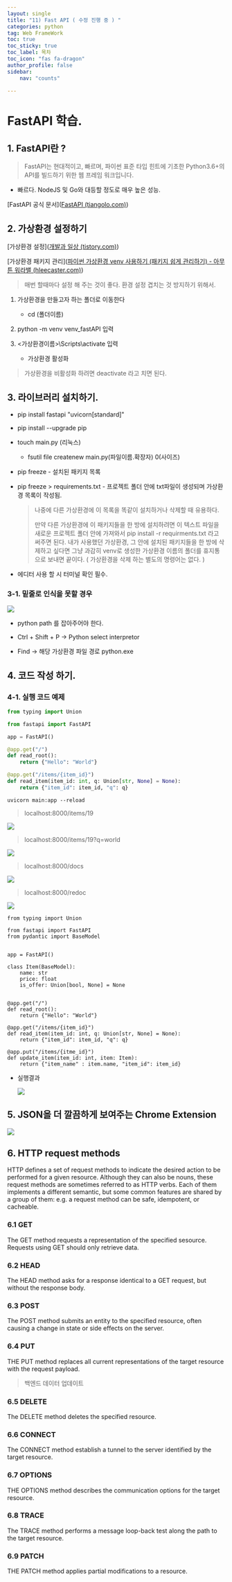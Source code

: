 ```yaml
---
layout: single
title: "11) Fast API ( 수정 진행 중 ) "
categories: python
tag: Web FrameWork
toc: true
toc_sticky: true
toc_label: 목차
toc_icon: "fas fa-dragon"
author_profile: false
sidebar:
    nav: "counts"

---
```


# FastAPI 학습.

## 1. FastAPI란 ?

> FastAPI는 현대적이고, 빠르며, 파이썬 표준 타입 힌트에 기초한 Python3.6+의 API를 빌드하기 위한 웹 프레임 워크입니다.

- 빠르다. NodeJS 및 Go와 대등할 정도로 매우 높은 성능.

[FastAPI 공식 문서]([FastAPI (tiangolo.com)](https://fastapi.tiangolo.com/ko/))

## 2. 가상환경 설정하기

[가상환경 설정]([개발과 일상 (tistory.com)](https://ksr930.tistory.com/306))

[가상환경 패키지 관리]([파이썬 가상환경 venv 사용하기 (패키지 쉽게 관리하기) - 아무튼 워라밸 (hleecaster.com)](https://hleecaster.com/python-venv/))

> 매번 할때마다 설정 해 주는 것이 좋다. 환경 설정 겹치는 것 방지하기 위해서.

1. 가상환경을 만들고자 하는 폴더로 이동한다
   
   - cd (폴더이름)

2. python -m venv venv_fastAPI 입력

3. <가상환경이름>\Scripts\activate 입력
   
   - 가상환경 활성화

> 가상환경을 비활성화 하려면 deactivate 라고 치면 된다.

 

## 3. 라이브러리 설치하기.

- pip install fastapi "uvicorn[standard]"

- pip install --upgrade pip

- touch main.py (리눅스) 
  
  - fsutil file createnew main.py(파일이름.확장자) 0(사이즈)

- pip freeze - 설치된 패키지 목록

- pip freeze > requirements.txt - 프로젝트 폴더 안에 txt파일이 생성되며 가상환경 목록이 작성됨. 
  
  > 나중에 다른 가상환경에 이 목록을 똑같이 설치하거나 삭제할 때 유용하다.
  > 
  > 만약 다른 가상환경에 이 패키지들을 한 방에 설치하려면 이 텍스트 파일을 새로운 프로젝트 폴더 안에 가져와서 pip install -r requirments.txt 라고 써주면 된다. 내가 사용했던 가상환경, 그 안에 설치된 패키지들을 한 방에 삭제하고 싶다면 그냥 과감히 venv로 생성한 가상환경 이름의 폴더를 휴지통으로 보내면 끝이다. ( 가상환경을 삭제 하는 별도의 명령어는 없다. )

- 에디터 사용 할 시 터미널 확인 필수. 

### 3-1. 밑줄로 인식을 못할 경우

![](../images/2023-06-26-11/2023-06-26-14-46-49-image.png)

- python path 를 잡아주어야 한다.

- Ctrl + Shift + P -> Python select interpretor

- Find -> 해당 가상환경 파일 경로 python.exe 

## 4. 코드 작성 하기.

### 4-1. 실행 코드 예제

```main.py
from typing import Union

from fastapi import FastAPI

app = FastAPI()

@app.get("/")
def read_root():
    return {"Hello": "World"}

@app.get("/items/{item_id}")
def read_item(item_id: int, q: Union[str, None] = None):
    return {"item_id": item_id, "q": q}
```

```
uvicorn main:app --reload
```

> localhost:8000/items/19

![](../images/2023-06-26-11/2023-06-26-14-31-52-image.png)

> localhost:8000/items/19?q=world

![](../images/2023-06-26-11/2023-06-26-14-33-22-image.png)

> localhost:8000/docs

![](../images/2023-06-26-11/2023-06-26-14-34-21-image.png)

> localhost:8000/redoc

![](../images/2023-06-26-11/2023-06-26-14-36-18-image.png)



```from pydantic import BaseModel 추가
from typing import Union

from fastapi import FastAPI
from pydantic import BaseModel


app = FastAPI()

class Item(BaseModel):
    name: str
    price: float
    is_offer: Union[bool, None] = None


@app.get("/")
def read_root():
    return {"Hello": "World"}

@app.get("/items/{item_id}")
def read_item(item_id: int, q: Union[str, None] = None):
    return {"item_id": item_id, "q": q}

@app.put("/items/{itme_id}")
def update_item(item_id: int, item: Item):
    return {"item_name" : item.name, "item_id": item_id}

```



- 실행결과
  
  ![](../images/2023-06-26-11/2023-06-26-14-46-19-image.png)

## 5. JSON을 더 깔끔하게 보여주는 Chrome Extension

![](../images/2023-06-26-11/2023-06-26-15-19-08-image.png)



## 6. HTTP request methods

HTTP defines a set of request methods to indicate the desired action to be performed for a given resource. Although they can also be nouns, these request methods are sometimes referred to as HTTP verbs. Each of them implements a different semantic, but some common features are shared by a group of them: e.g. a request method can be safe, idempotent, or cacheable.



### 6.1 GET

The GET method requests a representation of the specified sesource. Requests using GET should only retrieve data.



### 6.2 HEAD

The HEAD method asks for a response identical to a GET request, but without the response body.



### 6.3 POST

The POST method submits an entity to the specified resource, often causing a change in state or side effects on the server.



### 6.4 PUT

THE PUT method replaces all current representations of the target resource with the request payload.

> 백엔드 데이터 업데이트



### 6.5 DELETE

The DELETE method deletes the specified resource.



### 6.6 CONNECT

The CONNECT method establish a tunnel to the server identified by the target resource.



### 6.7 OPTIONS

THE OPTIONS method describes the communication options for the target resource.



### 6.8 TRACE

The TRACE method performs a message loop-back test along the path to the target resource.



### 6.9 PATCH

THE PATCH method applies partial modifications to a resource.
